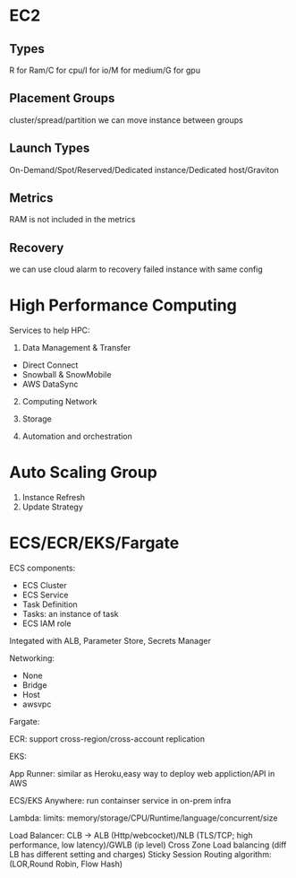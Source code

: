 # EC2

## Types

R for Ram/C for cpu/I for io/M for medium/G for gpu

## Placement Groups

cluster/spread/partition
we can move instance between groups

## Launch Types

On-Demand/Spot/Reserved/Dedicated instance/Dedicated host/Graviton

## Metrics

RAM is not included in the metrics

## Recovery

we can use cloud alarm to recovery failed instance with same config

# High Performance Computing

Services to help HPC:

1. Data Management & Transfer

- Direct Connect
- Snowball & SnowMobile
- AWS DataSync

2. Computing Network

3. Storage

4. Automation and orchestration

# Auto Scaling Group

1. Instance Refresh
2. Update Strategy

# ECS/ECR/EKS/Fargate

ECS components:

- ECS Cluster
- ECS Service
- Task Definition
- Tasks: an instance of task
- ECS IAM role

Integated with ALB, Parameter Store, Secrets Manager

Networking:

- None
- Bridge
- Host
- awsvpc

Fargate:

ECR: support cross-region/cross-account replication

EKS:

App Runner: similar as Heroku,easy way to deploy web appliction/API in AWS

ECS/EKS Anywhere: run containser service in on-prem infra

Lambda:
limits: memory/storage/CPU/Runtime/language/concurrent/size

Load Balancer:
CLB -> ALB (Http/webcocket)/NLB (TLS/TCP; high performance, low latency)/GWLB (ip level)
Cross Zone Load balancing (diff LB has different setting and charges)
Sticky Session
Routing algorithm:(LOR,Round Robin, Flow Hash)

